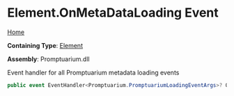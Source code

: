 # Element\.OnMetaDataLoading Event

[Home](../../../README.md)

**Containing Type**: [Element](../README.md)

**Assembly**: Promptuarium\.dll

  
Event handler for all Promptuarium metadata loading events

```csharp
public event EventHandler<Promptuarium.PromptuariumLoadingEventArgs>? OnMetaDataLoading
```

